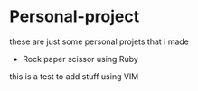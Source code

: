 # Personal-project

these are just some personal projets that i made

* Rock paper scissor using Ruby

this is a test to add stuff using VIM
